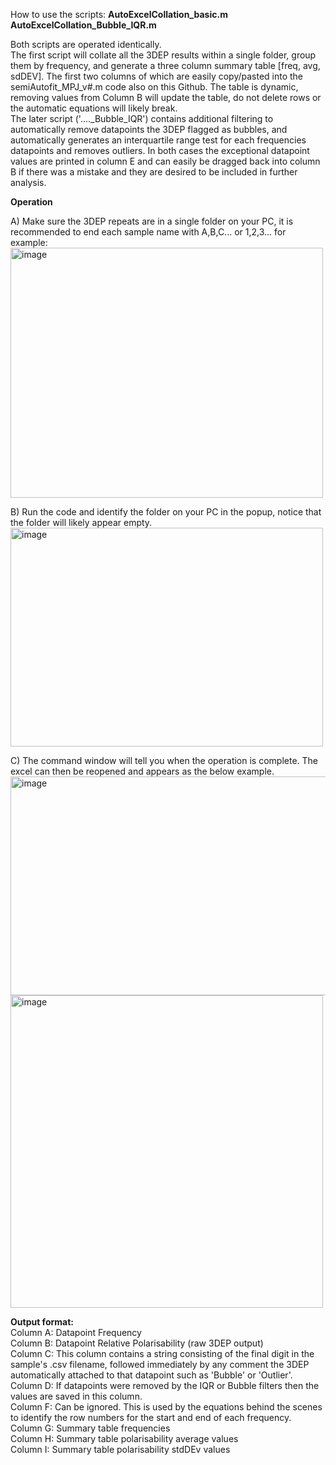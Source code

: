How to use the scripts:
<b>AutoExcelCollation_basic.m</b><br>
<b>AutoExcelCollation_Bubble_IQR.m</b>

Both scripts are operated identically. <br>
The first script will collate all the 3DEP results within a single folder, group them by frequency, and generate a three column summary table [freq, avg, sdDEV]. The first two columns of which are easily copy/pasted into the semiAutofit_MPJ_v#.m code also on this Github. The table is dynamic, removing values from Column B will update the table, do not delete rows or the automatic equations will likely break. <br>
The later script ('...._Bubble_IQR') contains additional filtering to automatically remove datapoints the 3DEP flagged as bubbles, and automatically generates an interquartile range test for each frequencies datapoints and removes outliers. In both cases the exceptional datapoint values are printed in column E and can easily be dragged back into column B if there was a mistake and they are desired to be included in further analysis.

<b>Operation</b>

A) Make sure the 3DEP repeats are in a single folder on your PC, it is recommended to end each sample name with A,B,C... or 1,2,3... for example:
<img width="500" height="400" alt="image" src="https://github.com/user-attachments/assets/18d893cc-cd9e-4e93-ae8e-2e1ecd902178" />

B) Run the code and identify the folder on your PC in the popup, notice that the folder will likely appear empty.
<img width="500" height="350" alt="image" src="https://github.com/user-attachments/assets/a3c89e0f-94f1-4bf6-a2d7-e429d88cefde" />

C) The command window will tell you when the operation is complete. The excel can then be reopened and appears as the below example.
<img width="1000" height="350" alt="image" src="https://github.com/user-attachments/assets/45c4067d-b2d7-4002-8a6e-44d80b2f097f" />
<img width="500" height="500" alt="image" src="https://github.com/user-attachments/assets/609b90e9-33c6-4041-a197-1dcf90f56043" />

<b> Output format: </b><br>
Column A: Datapoint Frequency <br>
Column B: Datapoint Relative Polarisability (raw 3DEP output) <br>
Column C: This column contains a string consisting of the final digit in the sample's .csv filename, followed immediately by any comment the 3DEP automatically attached to that datapoint such as 'Bubble' or 'Outlier'. <br>
Column D: If datapoints were removed by the IQR or Bubble filters then the values are saved in this column. <br>
Column F: Can be ignored. This is used by the equations behind the scenes to identify the row numbers for the start and end of each frequency. <br>
Column G: Summary table frequencies <br>
Column H: Summary table polarisability average values <br>
Column I: Summary table polarisability stdDEv values <br>
